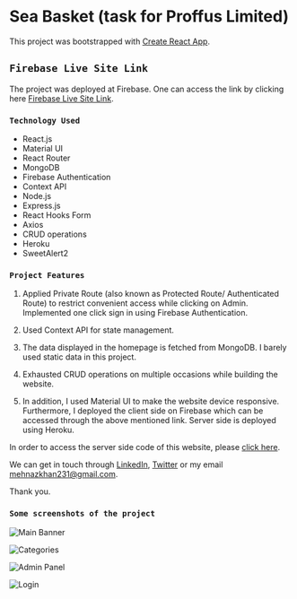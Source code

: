 # Sea Basket (task for Proffus Limited)

This project was bootstrapped with [Create React App](https://github.com/facebook/create-react-app).

## `Firebase Live Site Link`

The project was deployed at Firebase. One can access the link by clicking here [Firebase Live Site Link](https://sea-basket-1811e.web.app/).

### `Technology Used`
* React.js
* Material UI
* React Router
* MongoDB
* Firebase Authentication
* Context API
* Node.js
* Express.js
* React Hooks Form
* Axios
* CRUD operations
* Heroku
* SweetAlert2

### `Project Features`

1. Applied Private Route (also known as Protected Route/ Authenticated Route) to restrict convenient access while clicking on Admin. Implemented one click sign in using Firebase Authentication. 

2. Used Context API for state management.

3. The data displayed in the homepage is fetched from MongoDB. I barely used static data in this project.

4. Exhausted CRUD operations on multiple occasions while building the website.

5. In addition, I used Material UI to make the website device responsive. Furthermore, I deployed the client side on Firebase which can be accessed through the above mentioned link. Server side is deployed using Heroku.

In order to access the server side code of this website, please [click here](https://github.com/MK-Khan123/sea-basket-server).

We can get in touch through [LinkedIn](https://www.linkedin.com/in/mehnaz-ahmed-khan/), [Twitter](https://twitter.com/MehnazAhmedKha1) or my email mehnazkhan231@gmail.com.

Thank you.

### `Some screenshots of the project`

![Main Banner](https://res.cloudinary.com/dn9k2jkdd/image/upload/v1655309108/proffus-task/main-banner_dq3onz.png)

![Categories](https://res.cloudinary.com/dn9k2jkdd/image/upload/v1655309107/proffus-task/categories_f98mni.png)

![Admin Panel](https://res.cloudinary.com/dn9k2jkdd/image/upload/v1655309107/proffus-task/admin-panel_dxdsm8.png)

![Login](https://res.cloudinary.com/dn9k2jkdd/image/upload/v1655309107/proffus-task/login_im5kaq.png)
